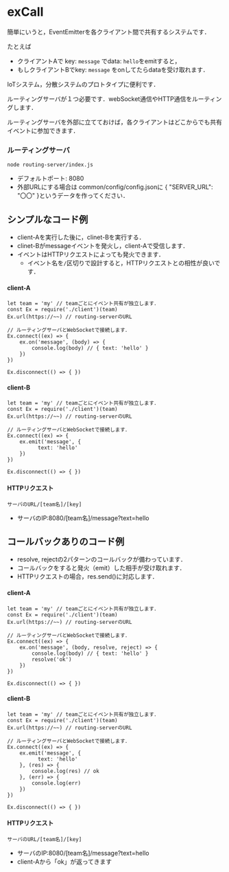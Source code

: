 # exCall

簡単にいうと，EventEmitterを各クライアント間で共有するシステムです．

たとえば
- クライアントAで key: `message` でdata: `hello`をemitすると，
- もしクライアントBでkey: `message` をonしてたらdataを受け取れます．

IoTシステム，分散システムのプロトタイプに便利です．

ルーティングサーバが１つ必要です．webSocket通信やHTTP通信をルーティングします．

ルーティングサーバを外部に立てておけば，各クライアントはどこからでも共有イベントに参加できます．


### ルーティングサーバ

`node routing-server/index.js`

- デフォルトポート: 8080
- 外部URLにする場合は common/config/config.jsonに { "SERVER_URL": "〇〇" }というデータを作ってください．



## シンプルなコード例
- client-Aを実行した後に，clinet-Bを実行する．
- clinet-Bがmessageイベントを発火し，client-Aで受信します．
- イベントはHTTPリクエストによっても発火できます．
  - イベント名を`/`区切りで設計すると，HTTPリクエストとの相性が良いです．

#### client-A
~~~
let team = 'my' // teamごとにイベント共有が独立します．
const Ex = require('./client')(team)
Ex.url(https://~~) // routing-serverのURL

// ルーティングサーバとWebSocketで接続します．
Ex.connect((ex) => {
    ex.on('message', (body) => {
        console.log(body) // { text: 'hello' }
    })
})

Ex.disconnect(() => { })

~~~


#### client-B
~~~
let team = 'my' // teamごとにイベント共有が独立します．
const Ex = require('./client')(team)
Ex.url(https://~~) // routing-serverのURL

// ルーティングサーバとWebSocketで接続します．
Ex.connect((ex) => {
    ex.emit('message', {
          text: 'hello'
    })
})

Ex.disconnect(() => { })

~~~

#### HTTPリクエスト

`サーバのURL/[team名]/[key]`
- サーバのIP:8080/[team名]/message?text=hello



## コールバックありのコード例
- resolve, rejectの2パターンのコールバックが備わっています．
- コールバックをすると発火（emit）した相手が受け取れます．
- HTTPリクエストの場合，res.send()に対応します．


#### client-A
~~~
let team = 'my' // teamごとにイベント共有が独立します．
const Ex = require('./client')(team)
Ex.url(https://~~) // routing-serverのURL

// ルーティングサーバとWebSocketで接続します．
Ex.connect((ex) => {
    ex.on('message', (body, resolve, reject) => {
        console.log(body) // { text: 'hello' }
        resolve('ok')
    })
})

Ex.disconnect(() => { })

~~~


#### client-B
~~~
let team = 'my' // teamごとにイベント共有が独立します．
const Ex = require('./client')(team)
Ex.url(https://~~) // routing-serverのURL

// ルーティングサーバとWebSocketで接続します．
Ex.connect((ex) => {
    ex.emit('message', {
          text: 'hello'
    }, (res) => {
        console.log(res) // ok
    }, (err) => {
        console.log(err)
    })
})

Ex.disconnect(() => { })

~~~

#### HTTPリクエスト

`サーバのURL/[team名]/[key]`
- サーバのIP:8080/[team名]/message?text=hello
- client-Aから「ok」が返ってきます
